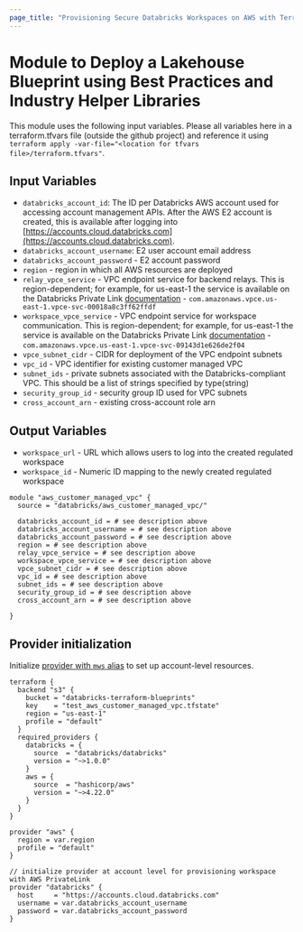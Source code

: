 ```yaml
---
page_title: "Provisioning Secure Databricks Workspaces on AWS with Terraform"
---
```


# Module to Deploy a Lakehouse Blueprint using Best Practices and Industry Helper Libraries

This module uses the following input variables. Please all variables here in a terraform.tfvars file (outside the github project) and reference it using `terraform apply -var-file="<location for tfvars file>/terraform.tfvars"`.

## Input Variables

- `databricks_account_id`: The ID per Databricks AWS account used for accessing account management APIs. After the AWS E2 account is created, this is available after logging into [https://accounts.cloud.databricks.com](https://accounts.cloud.databricks.com).
- `databricks_account_username`: E2 user account email address
- `databricks_account_password` - E2 account password
- `region` - region in which all AWS resources are deployed
- `relay_vpce_service` - VPC endpoint service for backend relays. This is region-dependent; for example, for us-east-1 the service is available on the Databricks Private Link [documentation](https://docs.databricks.com/administration-guide/cloud-configurations/aws/privatelink.html#create-the-aws-vpc-endpoints-for-your-aws-region) - `com.amazonaws.vpce.us-east-1.vpce-svc-00018a8c3ff62ffdf`
- `workspace_vpce_service` - VPC endpoint service for workspace communication. This is region-dependent; for example, for us-east-1 the service is available on the Databricks Private Link [documentation](https://docs.databricks.com/administration-guide/cloud-configurations/aws/privatelink.html#create-the-aws-vpc-endpoints-for-your-aws-region) - `com.amazonaws.vpce.us-east-1.vpce-svc-09143d1e626de2f04`
- `vpce_subnet_cidr` - CIDR for deployment of the VPC endpoint subnets
- `vpc_id` - VPC identifier for existing customer managed VPC
- `subnet_ids` - private subnets associated with the Databricks-compliant VPC. This should be a list of strings specified by type(string)
- `security_group_id` - security group ID used for VPC subnets
- `cross_account_arn` - existing cross-account role arn

## Output Variables

- `workspace_url` - URL which allows users to log into the created regulated workspace
- `workspace_id` - Numeric ID mapping to the newly created regulated workspace

```hcl
module "aws_customer_managed_vpc" {
  source = "databricks/aws_customer_managed_vpc/"
  
  databricks_account_id = # see description above
  databricks_account_username = # see description above
  databricks_account_password = # see description above
  region = # see description above
  relay_vpce_service = # see description above
  workspace_vpce_service = # see description above
  vpce_subnet_cidr = # see description above
  vpc_id = # see description above
  subnet_ids = # see description above
  security_group_id = # see description above
  cross_account_arn = # see description above
  
}
```

## Provider initialization

Initialize [provider with `mws` alias](https://www.terraform.io/language/providers/configuration#alias-multiple-provider-configurations) to set up account-level resources.

```hcl
terraform {
  backend "s3" {
    bucket = "databricks-terraform-blueprints"
    key    = "test_aws_customer_managed_vpc.tfstate"
    region = "us-east-1"
    profile = "default"
  }
  required_providers {
    databricks = {
      source  = "databricks/databricks"
      version = "~>1.0.0"
    }
    aws = {
      source  = "hashicorp/aws"
      version = "~>4.22.0"
    }
  }
}

provider "aws" {
  region = var.region
  profile = "default"
}

// initialize provider at account level for provisioning workspace with AWS PrivateLink
provider "databricks" {
  host     = "https://accounts.cloud.databricks.com"
  username = var.databricks_account_username
  password = var.databricks_account_password
}
```
